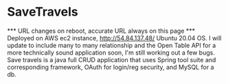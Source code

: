 # SaveTravels
*** URL changes on reboot, accurate URL always on this page *** Deployed on AWS ec2 instance, http://54.84.137.48/ Ubuntu 20.04 OS. 
I will update to include many to many relationship and the Open Table API for a more technically sound application soon, I'm still working out a few bugs. Save travels is a java full CRUD application that uses Spring tool suite and corresponding framework, OAuth for login/reg security, and MySQL for a db.
